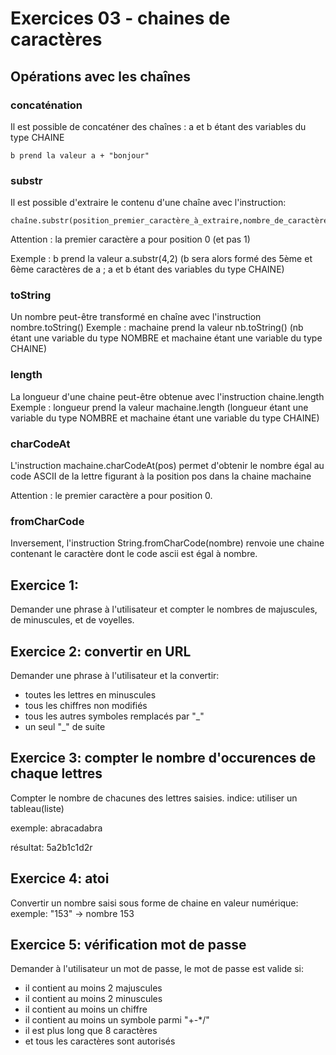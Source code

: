 # Exercices 03 - chaines de caractères

## Opérations avec les chaînes

### concaténation

Il est possible de concaténer des chaînes : a et b étant des variables du type CHAINE

```
b prend la valeur a + "bonjour" 
```

### substr

Il est possible d'extraire le contenu d'une chaîne avec l'instruction:

```
chaîne.substr(position_premier_caractère_à_extraire,nombre_de_caractères_à_extraire).
```

Attention : la premier caractère a pour position 0 (et pas 1)

Exemple : b prend la valeur a.substr(4,2) (b sera alors formé des 5ème et 6ème caractères de a ; a et b étant des variables du type CHAINE)

### toString

Un nombre peut-être transformé en chaîne avec l'instruction nombre.toString()
Exemple : machaine prend la valeur nb.toString() (nb étant une variable du type NOMBRE et machaine étant une variable du type CHAINE)

### length

La longueur d'une chaine peut-être obtenue avec l'instruction chaine.length
Exemple : longueur prend la valeur machaine.length (longueur étant une variable du type NOMBRE et machaine étant une variable du type CHAINE)

### charCodeAt

L'instruction machaine.charCodeAt(pos) permet d'obtenir le nombre égal au code ASCII de la lettre figurant à la position pos dans la chaine machaine 

Attention : le premier caractère a pour position 0.

### fromCharCode

Inversement, l'instruction String.fromCharCode(nombre) renvoie une chaine contenant le caractère dont le code ascii est égal à nombre.


## Exercice 1:

Demander une phrase à l'utilisateur et compter le nombres de majuscules, de minuscules, et de voyelles.

## Exercice 2: convertir en URL

Demander une phrase à l'utilisateur et la convertir:
- toutes les lettres en minuscules
- tous les chiffres non modifiés
- tous les autres symboles remplacés par "_"
- un seul "_" de suite
  
## Exercice 3: compter le nombre d'occurences de chaque lettres
Compter le nombre de chacunes des lettres saisies. indice: utiliser un tableau(liste)

exemple: abracadabra

résultat: 5a2b1c1d2r

## Exercice 4: atoi

Convertir un nombre saisi sous forme de chaine en valeur numérique:
exemple: "153" -> nombre 153

## Exercice 5: vérification mot de passe

Demander à l'utilisateur un mot de passe, le mot de passe est valide si:

- il contient au moins 2 majuscules
- il contient au moins 2 minuscules
- il contient au moins un chiffre
- il contient au moins un symbole parmi "+-*/"
- il est plus long que 8 caractères
- et tous les caractères sont autorisés


